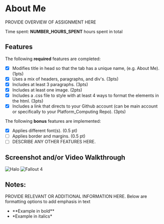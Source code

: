 # About Me

PROVIDE OVERVIEW OF ASSIGNMENT HERE

Time spent: **NUMBER_HOURS_SPENT** hours spent in total

## Features

The following **required** features are completed:

- [X] Modifies title in head so that the tab has a unique name, (e.g. About Me). (1pts)
- [X] Uses a mix of headers, paragraphs, and div's. (3pts)
- [X] Includes at least 3 paragraphs. (3pts)
- [X] Includes at least one image. (2pts)
- [X] Includes a .css file to style with at least 4 ways to format the elements in the html. (3pts)
- [X] Includes a link that directs to your Github account (can be main account or specifically to your Platform_Computing Repo). (3pts)

The following **bonus** features are implemented:

- [X] Applies different font(s). (0.5 pt)
- [ ] Applies border and margins. (0.5 pt)
- [ ] DESCRIBE ANY OTHER FEATURES HERE.

## Screenshot and/or Video Walkthrough

<img src="C:\Users\mikez\Desktop\CSE 4500\Images\Halo image.jpg" alt="Halo"/>
<img src="C:\Users\mikez\Desktop\CSE 4500\Images\Fallout_4_cover_art.jpg" alt="Fallout 4"/>




## Notes:
PROVIDE RELEVANT OR ADDITIONAL INFORMATION HERE. Below are formatting options to add emphasis in text
<ul>
  <li>**Example in bold**</li>
  <li>*Example in italics*</li>
</ul>
